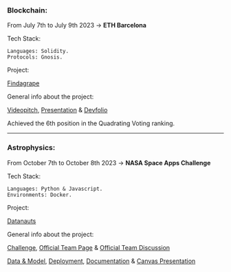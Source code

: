### Blockchain:

From July 7th to July 9th 2023 -> **ETH Barcelona** 

Tech Stack:

	Languages: Solidity.
	Protocols: Gnosis.

Project:

[Findagrape](https://github.com/3bow/findagrape)

General info about the project:

[Videopitch](https://www.youtube.com/watch?v=Nz-BkP3CPdQ), [Presentation](https://file.notion.so/f/s/1a89924a-4044-4d97-b4b2-7b9dd725df9e/pitchdeck_findagrape.pdf?id=ea0623f5-18b0-47f0-8337-d6ebca16e6d5&table=block&spaceId=4221057f-d7bd-464f-9586-a4f84f92fbb5&expirationTimestamp=1696118400000&signature=Wo1M3XvFnlZEO6zwNrm9zwBM2rCfXxkZ8_iSHMezU8A&downloadName=pitchdeck_findagrape.pdf) & [Devfolio](https://devfolio.co/projects/findagrape-cdf4)

Achieved the 6th position in the Quadrating Voting ranking.


___

### Astrophysics:

From October 7th to October 8th 2023 -> **NASA Space Apps Challenge**

Tech Stack:

	Languages: Python & Javascript.
	Environments: Docker.

Project:

[Datanauts](https://github.com/bavba/Datanauts_3D)


General info about the project:

[Challenge](https://www.spaceappschallenge.org/2023/challenges/develop-the-oracle-of-dscovr/), [Official Team Page](https://www.spaceappschallenge.org/2023/find-a-team/nasa-vemos-el-sol/) & [Official Team Discussion](https://github.com/nasa/spaceapps/discussions/281)

[Data & Model](https://github.com/luismiguelcasadodiaz/Datanauts_ML), [Deployment](https://bavba.github.io/Datanauts_3D/), [Documentation](https://icy-glasses-761.notion.site/Datanauts-952d4b128e3046de87e35818fd4152b4) & [Canvas Presentation](https://www.canva.com/design/DAFwmW2myHU/Jx1GNShMof0LmWy41oC87w/view?utm_content=DAFwmW2myHU&amp;utm_campaign=designshare&amp;utm_medium=link&amp;utm_source=publishsharelink)